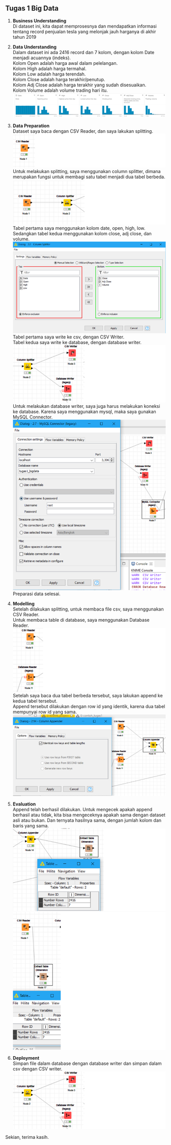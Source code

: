 <h2>Tugas 1 Big Data </h2>

1.  <b>Business Understanding</b><br>
    Di dataset ini, kita dapat memprosesnya dan mendapatkan informasi tentang record penjualan tesla yang melonjak jauh harganya di akhir tahun 2019

2.  <b>Data Understanding</b> <br>
    Dalam dataset ini ada 2416 record dan 7 kolom, dengan kolom Date menjadi acuannya (indeks). <br>
    Kolom Open adalah harga awal dalam pelelangan. <br>
    Kolom High adalah harga termahal. <br>
    Kolom Low adalah harga terendah. <br>
    Kolom Close adalah harga terakhir/penutup. <br>
    Kolom Adj Close adalah harga terakhir yang sudah disesuaikan. <br>
    Kolom Volume adalah volume trading hari itu. <br>
    <img src="/image/grafik_TSLA.png">
3.  <b>Data Preparation</b><br>
    Dataset saya baca dengan CSV Reader, dan saya lakukan splitting.<br>
    <img src="/image/read_dataset_asli.png">
    Untuk melakukan splitting, saya menggunakan column splitter, dimana merupakan fungsi untuk membagi satu tabel menjadi dua tabel berbeda. <br>
    <img src="/image/split_dataset_asli.png"><br>
    Tabel pertama saya menggunakan kolom date, open, high, low. Sedangkan tabel kedua menggunakan kolom close, adj close, dan volume. <br>
    <img src="/image/split_dataset_asli_config.png"><br>
    Tabel pertama saya write ke csv, dengan CSV Writer.<br>
    Tabel kedua saya write ke database, dengan database writer.<br>
    <img src="/image/write_dataset_split.png"><br>
    Untuk melakukan database writer, saya juga harus melakukan koneksi ke database. Karena saya menggunakan mysql, maka saya gunakan MySQL Connector.<br>
    <img src="/image/MySQL_config.png"><br>
    Preparasi data selesai.<br>
4.  <b>Modelling</b><br>
    Setelah dilakukan splitting, untuk membaca file csv, saya menggunakan CSV Reader.<br>
    Untuk membaca table di database, saya menggunakan Database Reader.<br>
    <img src="/image/read_split_dataset.png">
    Setelah saya baca dua tabel berbeda tersebut, saya lakukan append ke kedua tabel tersebut.<br>
    Append tersebut dilakukan dengan row id yang identik, karena dua tabel mempunyai row id yang sama.<br>
    <img src="/image/append_split_dataset.png">
5.  <b>Evaluation</b><br>
    Append telah berhasil dilakukan. Untuk mengecek apakah append berhasil atau tidak, kita bisa mengeceknya apakah sama dengan dataset asli atau bukan. Dan ternyata hasilnya sama, dengan jumlah kolom dan baris yang sama.<br>
    <img src="/image/jumlah_kolom_baris_dataset_akhir.png"><br>
    <img src="/image/jumlah_kolom_baris_dataset_asli.png"><br>
6.  <b>Deployment</b><br>
    Simpan file dalam database dengan database writer dan simpan dalam csv dengan CSV writer.<br>
    <img src="/image/write_dataset_split.png"><br>

Sekian, terima kasih.
    
